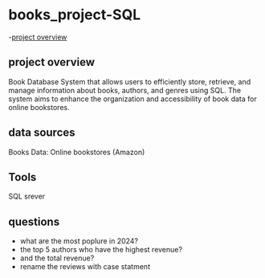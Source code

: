 # books_project-SQL

-[project overview](#project-overview)

## project overview
 Book Database System that allows users to efficiently store, retrieve, and manage information about books, authors, and genres using SQL.
 The system aims to enhance the organization and accessibility of book data for online bookstores. 
 ## data sources
 Books Data: Online bookstores (Amazon)

## Tools 
SQL srever 
## questions
- what are the most poplure in 2024?
- the top 5 authors who have the highest revenue?
- and the total revenue?
- rename the reviews with case statment
  
